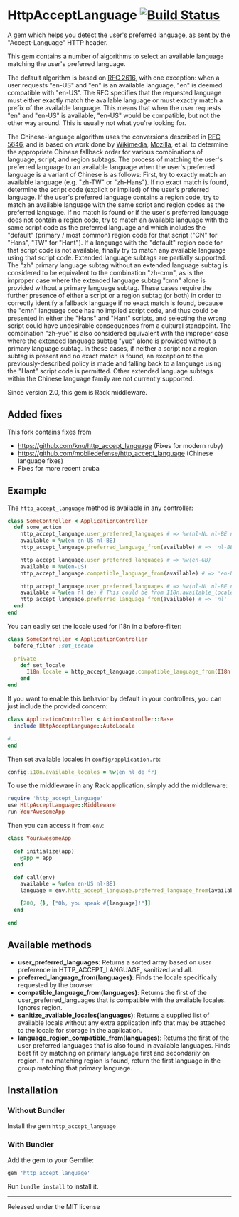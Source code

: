 # HttpAcceptLanguage [![Build Status](https://travis-ci.org/iain/http_accept_language.svg?branch=master)](https://travis-ci.org/iain/http_accept_language)

A gem which helps you detect the user's preferred language, as sent by the "Accept-Language" HTTP header.

This gem contains a number of algorithms to select an available language matching the user's preferred language.

The default algorithm is based on [RFC 2616](http://www.w3.org/Protocols/rfc2616/rfc2616-sec14.html), with one exception:
when a user requests "en-US" and "en" is an available language, "en" is deemed compatible with "en-US".
The RFC specifies that the requested language must either exactly match the available language or must exactly match a prefix of the available language. This means that when the user requests "en" and "en-US" is available, "en-US" would be compatible, but not the other way around. This is usually not what you're looking for.

The Chinese-language algorithm uses the conversions described in [RFC 5646](https://tools.ietf.org/html/rfc5646), and is based on work done by [Wikimedia](https://phabricator.wikimedia.org/T91151), [Mozilla](https://github.com/mozilla/persona/issues/3044), et al. to determine the appropriate Chinese fallback order for various combinations of language, script, and region subtags. The process of matching the user's preferred language to an available language when the user's preferred language is a variant of Chinese is as follows:
First, try to exactly match an available language (e.g. "zh-TW" or "zh-Hans"). If no exact match is found, determine the script code (explicit or implied) of the user's preferred language. If the user's preferred language contains a region code, try to match an available language with the same script and region codes as the preferred language. If no match is found or if the user's preferred language does not contain a region code, try to match an available language with the same script code as the preferred language and which includes the "default" (primary / most common) region code for that script ("CN" for "Hans", "TW" for "Hant"). If a language with the "default" region code for that script code is not available, finally try to match any available language using that script code.
Extended language subtags are partially supported. The "zh" primary language subtag without an extended language subtag is considered to be equivalent to the combination "zh-cmn", as is the improper case where the extended language subtag "cmn" alone is provided without a primary language subtag. These cases require the further presence of either a script or a region subtag (or both) in order to correctly identify a fallback language if no exact match is found, because the "cmn" language code has no implied script code, and thus could be presented in either the "Hans" and "Hant" scripts, and selecting the wrong script could have undesirable consequences from a cultural standpoint. The combination "zh-yue" is also considered equivalent with the improper case where the extended language subtag "yue" alone is provided without a primary language subtag. In these cases, if neither a script nor a region subtag is present and no exact match is found, an exception to the previously-described policy is made and falling back to a language using the "Hant" script code is permitted. Other extended language subtags within the Chinese language family are not currently supported.

Since version 2.0, this gem is Rack middleware.

## Added fixes

This fork contains fixes from

* https://github.com/knu/http_accept_language (Fixes for modern ruby)
* https://github.com/mobiledefense/http_accept_language (Chinese language fixes)
* Fixes for more recent aruba

## Example

The `http_accept_language` method is available in any controller:

```ruby
class SomeController < ApplicationController
  def some_action
    http_accept_language.user_preferred_languages # => %w(nl-NL nl-BE nl en-US en)
    available = %w(en en-US nl-BE)
    http_accept_language.preferred_language_from(available) # => 'nl-BE'

    http_accept_language.user_preferred_languages # => %w(en-GB)
    available = %w(en-US)
    http_accept_language.compatible_language_from(available) # => 'en-US'

    http_accept_language.user_preferred_languages # => %w(nl-NL nl-BE nl en-US en)
    available = %w(en nl de) # This could be from I18n.available_locales
    http_accept_language.preferred_language_from(available) # => 'nl'
  end
end
```

You can easily set the locale used for i18n in a before-filter:

```ruby
class SomeController < ApplicationController
  before_filter :set_locale

  private
    def set_locale
      I18n.locale = http_accept_language.compatible_language_from(I18n.available_locales)
    end
end
```

If you want to enable this behavior by default in your controllers, you can just include the provided concern:

```ruby
class ApplicationController < ActionController::Base
  include HttpAcceptLanguage::AutoLocale

#...
end
```

Then set available locales in `config/application.rb`:

```ruby
config.i18n.available_locales = %w(en nl de fr)
```

To use the middleware in any Rack application, simply add the middleware:

``` ruby
require 'http_accept_language'
use HttpAcceptLanguage::Middleware
run YourAwesomeApp
```

Then you can access it from `env`:

``` ruby
class YourAwesomeApp

  def initialize(app)
    @app = app
  end

  def call(env)
    available = %w(en en-US nl-BE)
    language = env.http_accept_language.preferred_language_from(available)

    [200, {}, ["Oh, you speak #{language}!"]]
  end

end
```

## Available methods

* **user_preferred_languages**:
  Returns a sorted array based on user preference in HTTP_ACCEPT_LANGUAGE, sanitized and all.
* **preferred_language_from(languages)**:
  Finds the locale specifically requested by the browser
* **compatible_language_from(languages)**:
  Returns the first of the user_preferred_languages that is compatible with the available locales.
  Ignores region.
* **sanitize_available_locales(languages)**:
  Returns a supplied list of available locals without any extra application info
  that may be attached to the locale for storage in the application.
* **language_region_compatible_from(languages)**:
  Returns the first of the user preferred languages that is
  also found in available languages.  Finds best fit by matching on
  primary language first and secondarily on region.  If no matching region is
  found, return the first language in the group matching that primary language.

## Installation

### Without Bundler

Install the gem `http_accept_language`

### With Bundler

Add the gem to your Gemfile:

``` ruby
gem 'http_accept_language'
```

Run `bundle install` to install it.

---

Released under the MIT license
